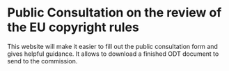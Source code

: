 # Public Consultation on the review of the EU copyright rules

This website will make it easier to fill out the public consultation form and gives helpful guidance. It allows to download a finished ODT document to send to the commission.


